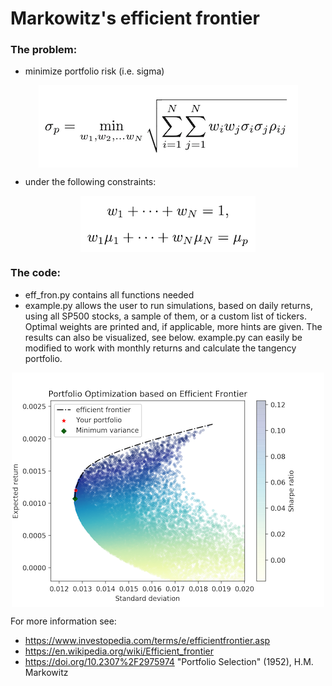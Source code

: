 # Markowitz's efficient frontier

### The problem:

- minimize portfolio risk (i.e. sigma)

<p align="center"><img src="./img/sigma.png" alt="sigma_opt" align="middle" /></p>

- under the following constraints:

<p align="center"><img src="./img/constraints.png" alt="constraints" align="middle" /></p>

### The code:
- eff_fron.py contains all functions needed
- example.py allows the user to run simulations, based on daily returns, using all SP500 stocks, a sample of them, or a custom list of tickers.
Optimal weights are printed and, if applicable, more hints are given. The results can also be visualized, see below. example.py can easily be modified to work with monthly returns and calculate the tangency portfolio.

<p align="center"><img src="./img/example.png" alt="example" align="middle" /></p>


For more information see:
- https://www.investopedia.com/terms/e/efficientfrontier.asp
- https://en.wikipedia.org/wiki/Efficient_frontier
- https://doi.org/10.2307%2F2975974 "Portfolio Selection" (1952), H.M. Markowitz
